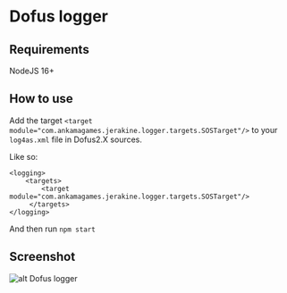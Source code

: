 # Dofus logger

## Requirements

NodeJS 16+

## How to use

Add the target `<target module="com.ankamagames.jerakine.logger.targets.SOSTarget"/>` to your `log4as.xml` file in Dofus2.X sources.

Like so:

```
<logging>
    <targets>
        <target module="com.ankamagames.jerakine.logger.targets.SOSTarget"/>
     </targets>
</logging>
```

And then run `npm start`

## Screenshot

![alt Dofus logger](https://i.ibb.co/pWDQ1dy/Capture-d-e-cran-2023-09-03-a-00-04-45.png)
